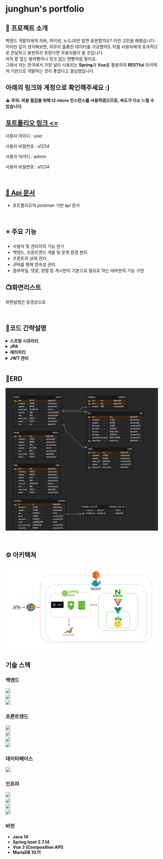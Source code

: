 #  junghun's portfolio

## 🤔 프로젝트 소개

벡엔드 개발자에게 자바, 파이썬, 노드JS만 알면 충분할까요? 이런 고민을 해봤습니다. </br>
하지만 깊이 생각해보면, 아무리 훌륭한 데이터를 가공했어도 이를 사용자에게 효과적으로 전달하고 표현하지 못한다면 무용지물이 될 것입니다. </br>
마치 팥 없는 붕어빵이나 앙꼬 없는 찐빵처럼 말이죠. </br>
그래서 저는 한국에서 가장 널리 사용되는 <b>Spring</b>과 <b>Vue</b>를 활용하여 <b>RESTful</b> 아키텍처 기반으로 개발하는 것이 좋겠다고 결심했습니다. </br>

## 아래의 링크와 계정으로 확인해주세요 :)

⚠️ <b>주의: 비용 절감을 위해 t2.micro 인스턴스를 사용하였으므로, 속도가 다소 느릴 수 있습니다. </b>
## <a href="http://13.210.146.57:1542" target="_blank"> 포트폴리오 링크 <= </a>

사용자 아이디 : user

사용자 비밀번호 : a1234 

사용자 아이디 : admin

사용자 비밀번호 : a1234


</br>

## <a href="https://documenter.getpostman.com/view/22369547/2sA3BoZWgk" target="_blank"> 📖 Api 문서</a>
- 포트폴리오의 postman 기반 api 문서

</br>


## ⭐ 주요 기능
- 사용자 및 관리자의 기능 분기
- 백엔드, 프론트엔드 개발 및 운영 환경 분리
- 프론트의 상태 관리
- JPA를 통해 영속성 관리
- 첨부파일, 댓글, 정렬 등 게시판이 기본으로 필요로 하는 대부분의 기능 구현


## 📺화면리스트
화면설명은 동영상으로


</br>

## 📌코드 간략설명


<details>
<summary><b>스프링 시큐리티</b></summary>
<div markdown="1">

```java
/**
 * 1. 로그인은 CustomSecurityConfig의 APILoginFilter로부터 시작되며 "/login"으로 시작됩니다.
 * 2. tokenCheckFilter를 통해 요청의 header의 accessToken을 확인합니다.
 * 3. 1) accessToken의 유효기간이 만료된 경우 클라이언트에선 /api/refreshToken 요청합니다
      2) refreshToken이 유효할 경우 accessToken을 재발급하며 기타 정책에 의해 refreshToken를 관리합니다. 
 */
class CustomSecurityConfig{
    ...
	APILoginFilter apiLoginFilter = new APILoginFilter("/login");
		apiLoginFilter.setAuthenticationManager(authenticationManager);
		http.addFilterBefore(apiLoginFilter, UsernamePasswordAuthenticationFilter.class);
		
	ApiLoginSuccessHandler apiLoginSuccessHandler = new ApiLoginSuccessHandler(jwtUtil);
		apiLoginFilter.setAuthenticationSuccessHandler(apiLoginSuccessHandler);
		
    http.addFilterBefore(tokenCheckFilter(jwtUtil, userDetailsService),
	UsernamePasswordAuthenticationFilter.class);
	
    http.addFilterBefore(new RefreshTokenFilter("/api/refreshToken", jwtUtil),
	TokenCheckFilter.class);
...
}

```

```java

/**
    Service에서 권한을 체크할 경우 contextHolder에 저장된 사용자의 권한을 체크할 수 있는 메서드
 */
public String getUserAuthority() {
		Authentication authentication = SecurityContextHolder.getContext().getAuthentication();
		if (authentication != null && authentication.getPrincipal() instanceof UserDetails) {
			UserDetails userDetails = (UserDetails) authentication.getPrincipal();
			Collection<? extends GrantedAuthority> authorities = userDetails.getAuthorities();

			for (GrantedAuthority authority : authorities) {
				if (authority.getAuthority().equals("ROLE_ADMIN")) {
					return "ROLE_ADMIN";
				}
			}
		}
		return "ROLE_USER";
	}
```
</div>
</details>
<details>
<summary><b>JPA</b></summary>
<div markdown="1">

<a src="https://github.com/junghunchoi/portfolio/blob/master/backend/src/main/java/com/backend/repository/board/search/BoardSearchImpl.java">BoardSearchImpl</a>

``` java

/**
Querydsl로 쿼리를 작성한 영역으로 클라이언트의 요청에 따라
where, order by 등을 분기하여 조회하고 
Pageable을 반환하여 페이징처리를 하였습니다.
*/
class BoardSearchImpl{
    ...
	public Page<BoardListDTO> searchBoardListWithReplyandFiles(String[] types, String keyword,
		String sort, String order, Pageable pageable) {
		
		...
		
		QBoard board = QBoard.board;
		QReply reply = QReply.reply;
		QFile file = QFile.file;
		QCategory category = QCategory.category;

		JPQLQuery<Board> query = from(board);
		query.leftJoin(board.category, category);
		query.leftJoin(reply).on(reply.board.eq(board));
		query.leftJoin(file).on(file.board.eq(board));

		query.groupBy(board);

		if ((types != null && types.length > 0) && keyword != null) {
			BooleanBuilder booleanBuilder = new BooleanBuilder();

			for (String type : types) {
				switch (type) {
					case "t" -> booleanBuilder.or(board.title.contains(keyword));
					case "c" -> booleanBuilder.or(board.content.contains(keyword));
					case "w" -> booleanBuilder.or(board.writer.contains(keyword));
				}
			}
			query.where(booleanBuilder);
		}
		//자유게시판만 조회
		query.where(board.boardType.eq(1));
		
		...
		return new PageImpl<>(...);
		
	}
        
        
        ...
}
```
</div>
</details>
<details>
<summary><b>에러처리</b></summary>
<div markdown="1">

<a src="https://github.com/junghunchoi/portfolio/blob/master/backend/src/main/java/com/backend/exception/CustomRestAdvice.java">CustomRestAdvice</a>

```java

/**
 dto 유효성검증에서 잘못될 경우 클라이언트엔 필드와 message를 응답하게되고
 서버에선 디테일한 로그를 확인할 수 있게 하였습니다.
 */

@RestControllerAdvice
public class CustomRestAdvice {

	@ExceptionHandler(MethodArgumentNotValidException.class)
	protected ResponseEntity<ErrorResponse> handleMethodArgumentNotValidException(
		MethodArgumentNotValidException e) {
		BindingResult bindingResult = e.getBindingResult();
		StringBuilder stringBuilder = new StringBuilder();
		for (FieldError fieldError : bindingResult.getFieldErrors()) {
			stringBuilder.append(fieldError.getField()).append(": ");
			stringBuilder.append(fieldError.getDefaultMessage());
			stringBuilder.append("\n ");
		}
		final ErrorResponse response = ErrorResponse.of(ErrorCode.NOT_VALID_ERROR,
			String.valueOf(stringBuilder));

		return ResponseEntity.badRequest().body(response);
	}
	
    ...
}

```
</div>
</details>
<details>
<summary><b>JWT 관리</b></summary>
<div markdown="1">

<h4>개요</h4>
1. AccessToken은 7일, RefreshToken은 30일의 유효기간을 가집니다.
2. HS256 단방향 암호화 알고리즘을 사용합니다.
3. MalformedJwtException, SignatureException, ExpiredJwtException 를 체크하여 실패시 에러메세지와 403을 반환합니다.
4. RefreshToken이 유효할 경우 AccessToken 만료시 재발급하며 3일 이내일 경우 RefreshToken도 재발급합니다.
 

   <a src="https://github.com/junghunchoi/portfolio/blob/master/backend/src/main/java/com/backend/security/filter/RefreshTokenFilter.java">RefreshTokenFilter</a>
```java

class RefreshTokenFilter{
    ...
    try {
		checkAccessToken(accessToken);
	} catch (RefreshTokenException refreshTokenException) {
		refreshTokenException.sendResponseError(response);
		return;
	}

	Map<String, Object> refreshClaims = null;

	try {
		refreshClaims = checkRefreshToken(refreshToken);
	} catch (RefreshTokenException refreshTokenException) {
		refreshTokenException.sendResponseError(response);
		return;
	}

	// Refresh Token의 유효시간이 얼마 남지 않은 경우
	Integer exp = (Integer) refreshClaims.get("exp");

	Date expTime = new Date(Instant.ofEpochMilli(exp).toEpochMilli() * 1000);
	Date current = new Date(System.currentTimeMillis());

	// 만료 시간과 현재 시간의 간격 계산
	long gapTime = (expTime.getTime() - current.getTime());
	String userName = (String) refreshClaims.get("userName");

	// 이 상태까지 오면 무조건 AccessToken은 새로 생성
	String accessTokenValue = jwtUtil.generateToken(Map.of("userName", userName), accessTokenExpiration);
	String refreshTokenValue = tokens.get("refreshToken");

	// 만일 3일 미만인 경우에는 Refresh Token도 다시 생성
		if (gapTime < (1000 * 60 * 3)) {
		log.info("new Refresh Token required...  ");
		refreshTokenValue = jwtUtil.generateToken(Map.of("userName", userName), refreshTokenExpiration);
	}
    ...	
}

```

</details>


</br>

## 🔎ERD
![](readmeimage/포트폴리오.png)

</br>

## ⚙️ 아키텍쳐
![](readmeimage/아키텍쳐.png)

## 기술 스택
### 백엔드

<img src="https://img.shields.io/badge/Spring Boot-6DB33F?style=flat-square&logo=Spring Boot&logoColor=white"></br>
<img src="https://img.shields.io/badge/JPA-59666C?style=flat-square&logo=Hibernate&logoColor=white"></br>
<img src="https://img.shields.io/badge/Spring_Security-6DB33F?style=flat-square&logo=Spring-Security&logoColor=white"></br>

### 프론트엔드

<img src="https://img.shields.io/badge/Vue.js-35495E?style=flat-square&logo=vue.js&logoColor=4FC08D"></br>
<img src="https://img.shields.io/badge/Pinia-35495E?style=flat-square&logo=vuedotjs&logoColor=4FC08D"></br>
<img src="https://img.shields.io/badge/Bootstrap--Vue-563D7C?style=flat-square&logo=bootstrap-vue&logoColor=white"></br>
<img src="https://img.shields.io/badge/Vite-646CFF?style=flat-square&logo=vite&logoColor=white"></br>

### 데이터베이스 

<img src="https://img.shields.io/badge/MariaDB-003545?style=flat-square&logo=mariadb&logoColor=white"></br>


### 인프라 

<img src="https://img.shields.io/badge/Amazon AWS EC2-232F3E?style=flat-square&logo=amazon-aws&logoColor=white"></br>
<img src="https://img.shields.io/badge/Docker-2496ED?style=flat-square&logo=docker&logoColor=white"></br>
<img src="https://img.shields.io/badge/Docker_Compose-2496ED?style=flat-square&logo=docker&logoColor=white"></br>
<img src="https://img.shields.io/badge/Nginx-009639?style=flat-square&logo=nginx&logoColor=white"></br>


### 버전
- <b>Java 14</b>
- <b>Spring boot 2.7.14</b>
- <b>Vue 3 (Composition API)</b>
- <b>MariaDB 10.11</b>

</br>




